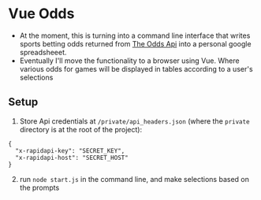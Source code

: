 # Vue Odds

- At the moment, this is turning into a command line interface that writes sports betting odds returned from [The Odds Api](https://api-sports.io/documentation/hockey/v1) into a personal google spreadsheeet.
- Eventually I'll move the functionality to a browser using Vue. Where various odds for games will be displayed in tables according to a user's selections


## Setup

1. Store Api credentials at `/private/api_headers.json` (where the `private` directory is at the root of the project): 

```
{
  "x-rapidapi-key": "SECRET_KEY",
  "x-rapidapi-host": "SECRET_HOST"
}
```

2. run `node start.js` in the command line, and make selections based on the prompts


